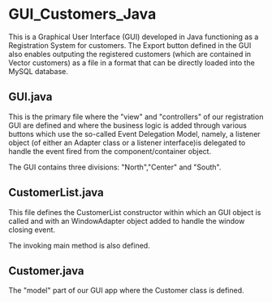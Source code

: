# GUI_Customers_Java
This is a Graphical User Interface (GUI) developed in Java functioning as a Registration System for customers.
The Export button defined in the GUI also enables outputing the registered customers (which are contained in Vector<Customer> customers) as a file in a format that can be directly loaded into the MySQL database.

## GUI.java
This is the primary file where the "view" and "controllers" of our registration GUI are defined and where the business logic is added
through various buttons which use the so-called Event Delegation Model, namely, a listener object (of either an Adapter
class or a listener interface)is delegated to handle the event fired from the component/container object.

The GUI contains three divisions: "North","Center" and "South".

## CustomerList.java
This file defines the CustomerList constructor within which an GUI object is called and with an WindowAdapter object
added to handle the window closing event.

The invoking main method is also defined.

## Customer.java
The "model" part of our GUI app where the Customer class is defined.



